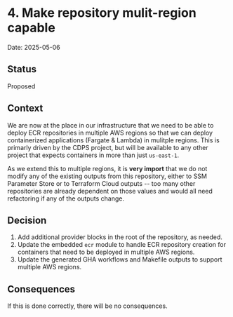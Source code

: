 # 4. Make repository mulit-region capable

Date: 2025-05-06

## Status

Proposed

## Context

We are now at the place in our infrastructure that we need to be able to deploy ECR repositories in  multiple AWS regions so that we can deploy containerized applications (Fargate & Lambda) in mulitple regions. This is primarly driven by the CDPS project, but will be available to any other project that expects containers in more than just `us-east-1`.

As we extend this to multiple regions, it is **very import** that we do not modify any of the existing outputs from this repository, either to SSM Parameter Store or to Terraform Cloud outputs -- too many other repositories are already dependent on those values and would all need refactoring if any of the outputs change.

## Decision

1. Add additional provider blocks in the root of the repository, as needed.
1. Update the embedded `ecr` module to handle ECR repository creation for containers that need to be deployed in multiple AWS regions.
1. Update the generated GHA workflows and Makefile outputs to support multiple AWS regions.

## Consequences

If this is done correctly, there will be no consequences.
